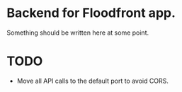 # Backend for Floodfront app.

Something should be written here at some point.

# TODO

* Move all API calls to the default port to avoid CORS.